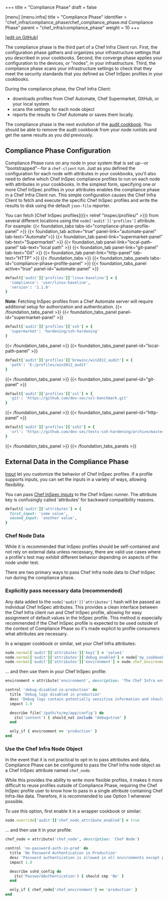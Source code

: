 +++
title = "Compliance Phase"
draft = false

[menu]
  [menu.infra]
    title = "Compliance Phase"
    identifier = "chef_infra/compliance_phase/chef_compliance_phase.md Compliance Phase"
    parent = "chef_infra/compliance_phase"
    weight = 10
+++

[\[edit on GitHub\]](https://github.com/chef/chef-web-docs/blob/master/content/chef_compliance_phase.md)

The compliance phase is the third part of a Chef Infra Client run. First, the configuration phase gathers and organizes your infrastructure settings that you described in your cookbooks. Second, the converge phase applies your configuration to the devices, or "nodes", in your infrastructure. Third, the compliance phase scans your infrastructure settings to check that they meet the security standards that you defined as Chef InSpec profiles in your cookbooks.

During the compliance phase, the Chef Infra Client:

* downloads profiles from Chef Automate, Chef Supermarket, GitHub, or your local system
* scans the settings for each node object
* reports the results to Chef Automate or saves them locally.

The compliance phase is the next evolution of the [audit cookbook](https://github.com/chef-cookbooks/audit). You should be able to remove the audit cookbook from your node runlists and get the same results as you did previously.

## Compliance Phase Configuration

Compliance Phase runs on any node in your system that is set up--or "bootstrapped"--for a `chef-client` run. Just as you defined the configuration for each node with attributes in your cookbooks, you'll also need to define which Chef InSpec compliance profiles to run on each node with attributes in your cookbooks. In the simplest form, specifying one or more Chef InSpec profiles in your attributes enables the compliance phase in a Chef Infra Client run. This simple configuration causes the Chef Infra Client to fetch and execute the specific Chef InSpec profiles and write the results to disk using the default `json-file` reporter.

You can fetch [Chef InSpec profiles]({{< relref "inspec/profiles/" >}}) from several different locations using the `node['audit']['profiles']` attribute.
For example:
{{< foundation_tabs tabs-id="compliance-phase-profile-panel" >}}
  {{< foundation_tab active="true" panel-link="automate-panel" tab-text="Automate">}}
  {{< foundation_tab panel-link="supermarket-panel" tab-text="Supermarket" >}}
  {{< foundation_tab panel-link="local-path-panel" tab-text="local path" >}}
  {{< foundation_tab panel-link="git-panel" tab-text="Git" >}}
  {{< foundation_tab panel-link="http-panel" tab-text="HTTP" >}}
{{< /foundation_tabs >}}
{{< foundation_tabs_panels tabs-id="compliance-phase-profile-panel" >}}
  {{< foundation_tabs_panel active="true" panel-id="automate-panel" >}}
  ```ruby
  default['audit']['profiles']['linux-baseline'] = {
    'compliance': 'user/linux-baseline',
    'version': '2.1.0'
  }
  ```
  **Note**: Fetching InSpec profiles from a Chef Automate server will require additional setup for authorization and authentication.
  {{< /foundation_tabs_panel >}}
  {{< foundation_tabs_panel panel-id="supermarket-panel" >}}
  ```ruby
  default['audit']['profiles']['ssh'] = {
    'supermarket': 'hardening/ssh-hardening'
  }
  ```
  {{< /foundation_tabs_panel >}}
  {{< foundation_tabs_panel panel-id="local-path-panel" >}}
  ```ruby
  default['audit']['profiles']['brewinc/win2012_audit'] = {
    'path': 'E:/profiles/win2012_audit'
  }
  ```
  {{< /foundation_tabs_panel >}}
  {{< foundation_tabs_panel panel-id="git-panel" >}}
  ```ruby
  default['audit']['profiles']['ssl'] = {
    'git': 'https://github.com/dev-sec/ssl-benchmark.git'
  }
  ```
  {{< /foundation_tabs_panel >}}
  {{< foundation_tabs_panel panel-id="http-panel" >}}
  ```ruby
  default['audit']['profiles']['ssh2'] = {
    'url': 'https://github.com/dev-sec/tests-ssh-hardening/archive/master.zip'
  }
  ```
  {{< /foundation_tabs_panel >}}
{{< /foundation_tabs_panels >}}


## External Data in the Compliance Phase

[Input](https://docs.chef.io/inspec/inputs/) let you customize the behavior of Chef InSpec profiles. If a profile supports inputs, you can set the inputs in a variety of ways, allowing flexibility.

You can pass [Chef InSpec inputs](https://docs.chef.io/inspec/inputs/) to the Chef InSpec runner. The attribute key is confusingly called 'attributes' for backward compatibility reasons.

  ```ruby
  default['audit']['attributes'] = {
    first_input: 'some value',
    second_input: 'another value',
  }
  ```

### Chef Node Data

While it is recommended that InSpec profiles should be self-contained and not rely on external data unless necessary, there are valid use cases where a profile's test may exhibit different behavior depending on aspects of the node under test.

There are two primary ways to pass Chef Infra node data to Chef InSpec run during the compliance phase.

### Explicitly pass necessary data (recommended)

Any data added to the `node['audit']['attributes']` hash will be passed as individual Chef InSpec attributes.
This provides a clean interface between the Chef Infra client run and Chef InSpec profile, allowing for easy assignment
of default values in the InSpec profile. This method is especially recommended if the Chef InSpec profile is expected to be used outside of the context of Compliance Phase so it's made explicit to profile consumers what attributes are necessary.

In a wrapper cookbook or similar, set your Chef Infra attributes:

```ruby
node.normal['audit']['attributes']['key1'] = 'value1'
node.normal['audit']['attributes']['debug_enabled'] = node['my_cookbook']['debug_enabled']
node.normal['audit']['attributes']['environment'] = node.chef_environment
```

... and then use them in your Chef InSpec profile:

```ruby
environment = attribute('environment', description: 'The Chef Infra environment for the node', default: 'dev')

control 'debug-disabled-in-production' do
  title 'Debug logs disabled in production'
  desc 'Debug logs contain potentially sensitive information and should not be on in production.'
  impact 1.0

  describe file('/path/to/my/app/config') do
    its('content') { should_not include "debug=true" }
  end

  only_if { environment == 'production' }
end
```

### Use the Chef Infra Node Object

In the event that it is not practical to opt-in to pass attributes and data, Compliance Phase can be configured to
pass the Chef Infra node object as a Chef InSpec attribute named `chef_node`.

While this provides the ability to write more flexible profiles, it makes it more difficult to reuse profiles
outside of Compliance Phase, requiring the Chef InSpec profile user to know how to pass in a single attribute containing
Chef Infra-like data. Therefore, it is recommended to use Option 1 whenever possible.

To use this option, first enable it in a wrapper cookbook or similar:

```ruby
node.override['audit']['chef_node_attribute_enabled'] = true
```

... and then use it in your profile:

```ruby
chef_node = attribute('chef_node', description: 'Chef Node')

control 'no-password-auth-in-prod' do
  title 'No Password Authentication in Production'
  desc 'Password authentication is allowed in all environments except production'
  impact 1.0

  describe sshd_config do
    its('PasswordAuthentication') { should cmp 'No' }
  end

  only_if { chef_node['chef_environment'] == 'production' }
end
```
